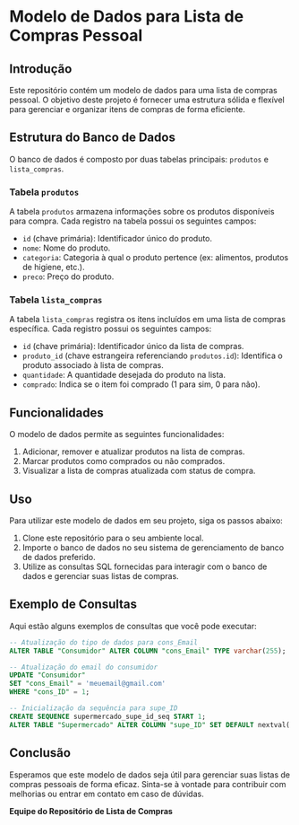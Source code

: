 # Modelo de Dados para Lista de Compras Pessoal

## Introdução

Este repositório contém um modelo de dados para uma lista de compras pessoal. O objetivo deste projeto é fornecer uma estrutura sólida e flexível para gerenciar e organizar itens de compras de forma eficiente.

## Estrutura do Banco de Dados

O banco de dados é composto por duas tabelas principais: `produtos` e `lista_compras`.

### Tabela `produtos`

A tabela `produtos` armazena informações sobre os produtos disponíveis para compra. Cada registro na tabela possui os seguintes campos:

- `id` (chave primária): Identificador único do produto.
- `nome`: Nome do produto.
- `categoria`: Categoria à qual o produto pertence (ex: alimentos, produtos de higiene, etc.).
- `preco`: Preço do produto.

### Tabela `lista_compras`

A tabela `lista_compras` registra os itens incluídos em uma lista de compras específica. Cada registro possui os seguintes campos:

- `id` (chave primária): Identificador único da lista de compras.
- `produto_id` (chave estrangeira referenciando `produtos.id`): Identifica o produto associado à lista de compras.
- `quantidade`: A quantidade desejada do produto na lista.
- `comprado`: Indica se o item foi comprado (1 para sim, 0 para não).

## Funcionalidades

O modelo de dados permite as seguintes funcionalidades:

1. Adicionar, remover e atualizar produtos na lista de compras.
2. Marcar produtos como comprados ou não comprados.
3. Visualizar a lista de compras atualizada com status de compra.

## Uso

Para utilizar este modelo de dados em seu projeto, siga os passos abaixo:

1. Clone este repositório para o seu ambiente local.
2. Importe o banco de dados no seu sistema de gerenciamento de banco de dados preferido.
3. Utilize as consultas SQL fornecidas para interagir com o banco de dados e gerenciar suas listas de compras.

## Exemplo de Consultas

Aqui estão alguns exemplos de consultas que você pode executar:

```sql
-- Atualização do tipo de dados para cons_Email
ALTER TABLE "Consumidor" ALTER COLUMN "cons_Email" TYPE varchar(255);

-- Atualização do email do consumidor
UPDATE "Consumidor"
SET "cons_Email" = 'meuemail@gmail.com'
WHERE "cons_ID" = 1;

-- Inicialização da sequência para supe_ID
CREATE SEQUENCE supermercado_supe_id_seq START 1;
ALTER TABLE "Supermercado" ALTER COLUMN "supe_ID" SET DEFAULT nextval('supermercado_supe_id_seq');
```

## Conclusão

Esperamos que este modelo de dados seja útil para gerenciar suas listas de compras pessoais de forma eficaz. Sinta-se à vontade para contribuir com melhorias ou entrar em contato em caso de dúvidas.

**Equipe do Repositório de Lista de Compras**
